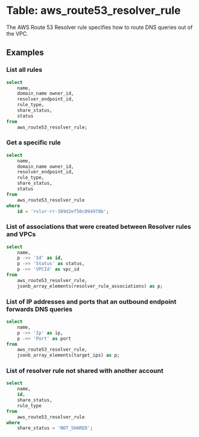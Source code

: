 # Table: aws_route53_resolver_rule

The AWS Route 53 Resolver rule specifies how to route DNS queries out of the VPC.


## Examples

### List all rules

```sql
select
	name,
	domain_name owner_id,
	resolver_endpoint_id,
	rule_type,
	share_status,
	status
from
	aws_route53_resolver_rule;
```

### Get a specific rule

```sql
select
	name,
	domain_name owner_id,
	resolver_endpoint_id,
	rule_type,
	share_status,
	status
from
	aws_route53_resolver_rule
where
	id = 'rslvr-rr-389d2ef50c094970b';
```

### List of associations that were created between Resolver rules and VPCs

```sql
select
	name,
	p ->> 'Id' as id,
	p ->> 'Status' as status,
	p ->> 'VPCId' as vpc_id
from
	aws_route53_resolver_rule,
	jsonb_array_elements(resolver_rule_associations) as p;
```
### List of IP addresses and ports that an outbound endpoint forwards DNS queries

```sql
select
	name,
	p ->> 'Ip' as ip,
	p ->> 'Port' as port
from
	aws_route53_resolver_rule,
	jsonb_array_elements(target_ips) as p;
```
### List of resolver rule not shared with another account

```sql
select
	name,
	id,
	share_status,
	rule_type
from
	aws_route53_resolver_rule
where
	share_status = 'NOT_SHARED';
```